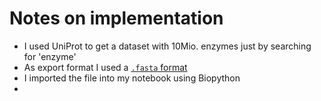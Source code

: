 # Notes on implementation

- I used UniProt to get a dataset with 10Mio. enzymes just by searching for 'enzyme'
- As export format I used a [`.fasta` format](https://zhanggroup.org/FASTA/) 
- I imported the file into my notebook using Biopython
- 
